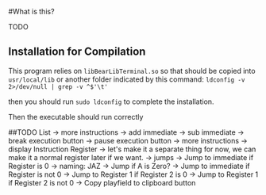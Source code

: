#What is this?

TODO

## Installation for Compilation

This program relies on `libBearLibTerminal.so` so that should be copied into `usr/local/lib` or another folder indicated by this command: `ldconfig -v 2>/dev/null | grep -v ^$'\t'`

then you should run `sudo ldconfig` to complete the installation.

Then the executable should run correctly

##TODO List
-> more instructions
  -> add immediate
  -> sub immediate
-> break execution button
-> pause execution button
-> more instructions
  -> display Instruction Register
    -> let's make it a separate thing for now, we can make it a normal
       register later if we want.
  -> jumps
    -> Jump to immediate if Register is 0
      -> naming: JAZ -> Jump if A is Zero?
    -> Jump to immediate if Register is not 0
    -> Jump to Register 1 if Register 2 is 0
    -> Jump to Register 1 if Register 2 is not 0
-> Copy playfield to clipboard button
